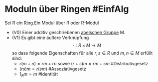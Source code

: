 # Moduln über Ringen #EinfAlg 
Sei R ein [Ring](Einf.%20Alg/Definition/Ring.md).Ein Modul über R oder R-Modul 
- (V0) Einer additiv geschriebenen [abelschen Gruppe](abelsche%20Gruppe.md) M.
- (V1) Es gibt eine äußere Verknüpfung $$\cdot:R \times M\to M$$ so dass folgende Eigenschaften für alle $r,s\in R$ und $m,n\in M$ erfüllt sind: 
	- $r(m+n)=rm+rn$ sowie $(r+s)m=rm+sm$ #Distributivgesetz 
	- $(rs)m=r(sm)$ #Assoziativgesetz 
	- $1_Rm=m$ #Identität 